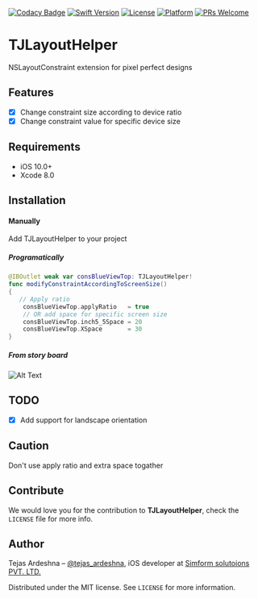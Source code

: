 [![Codacy Badge](https://api.codacy.com/project/badge/Grade/398671e67d944f50a812b52508941451)](https://www.codacy.com/app/tejas-ardeshna/TJLayoutHelper?utm_source=github.com&amp;utm_medium=referral&amp;utm_content=tejas-ardeshna/TJLayoutHelper&amp;utm_campaign=Badge_Grade)
[![Swift Version][swift-image]][swift-url]
[![License][license-image]][license-url]
[![Platform](https://img.shields.io/cocoapods/p/LFAlertController.svg?style=flat)](http://cocoapods.org/pods/LFAlertController)
[![PRs Welcome](https://img.shields.io/badge/PRs-welcome-brightgreen.svg?style=flat-square)](http://makeapullrequest.com)

# TJLayoutHelper
NSLayoutConstraint extension for pixel perfect designs

## Features

- [x] Change constraint size according to device ratio
- [x] Change constraint value for specific device size

## Requirements

- iOS 10.0+
- Xcode 8.0

## Installation

#### Manually

Add TJLayoutHelper to your project

##### Programatically
```swift
@IBOutlet weak var consBlueViewTop: TJLayoutHelper!
func modifyConstraintAccordingToScreenSize()
{
   // Apply ratio
    consBlueViewTop.applyRatio   = true
    // OR add space for specific screen size
    consBlueViewTop.inch5_5Space = 20
    consBlueViewTop.XSpace       = 30
}

```

##### From story board
![Alt Text](https://github.com/tejas-ardeshna/TJLayoutHelper/blob/develop/top_constraint_with_TJLayoutHelper.gif)

## TODO
- [x] Add support for landscape orientation

## Caution

Don't use apply ratio and extra space togather

## Contribute

We would love you for the contribution to **TJLayoutHelper**, check the ``LICENSE`` file for more info.

## Author

Tejas Ardeshna – [@tejas_ardeshna](https://twitter.com/tejas_ardeshna), 
iOS developer at [Simform solutoions PVT. LTD.](https://github.com/simformsolutions)

Distributed under the MIT license. See ``LICENSE`` for more information.

[swift-image]:https://img.shields.io/badge/swift-4-orange.svg
[swift-url]: https://swift.org/
[license-image]: https://img.shields.io/badge/License-MIT-blue.svg
[license-url]: https://github.com/tejas-ardeshna/TJProfileImage/blob/master/LICENSE.md
[codebeat-image]: https://codebeat.co/badges/c19b47ea-2f9d-45df-8458-b2d952fe9dad
[codebeat-url]: https://codebeat.co/projects/github-com-vsouza-awesomeios-com
